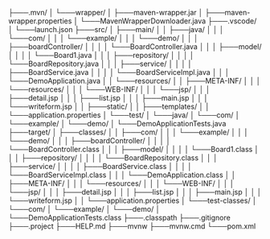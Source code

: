 ├───.mvn/
│   └───wrapper/
│       ├───maven-wrapper.jar
│       ├───maven-wrapper.properties
│       └───MavenWrapperDownloader.java
├───.vscode/
│   └───launch.json
├───src/
│   ├───main/
│   │   ├───java/
│   │   │   └───com/
│   │   │       └───example/
│   │   │           └───demo/
│   │   │               ├───boardController/
│   │   │               │   └───BoardController.java
│   │   │               ├───model/
│   │   │               │   └───Board1.java
│   │   │               ├───repository/
│   │   │               │   └───BoardRepository.java
│   │   │               ├───service/
│   │   │               │   ├───BoardService.java
│   │   │               │   └───BoardServiceImpl.java
│   │   │               └───DemoApplication.java
│   │   └───resources/
│   │       ├───META-INF/
│   │       │   └───resources/
│   │       │       └───WEB-INF/
│   │       │           └───jsp/
│   │       │               ├───detail.jsp
│   │       │               ├───list.jsp
│   │       │               ├───main.jsp
│   │       │               └───writeform.jsp
│   │       ├───static/
│   │       ├───templates/
│   │       └───application.properties
│   └───test/
│       └───java/
│           └───com/
│               └───example/
│                   └───demo/
│                       └───DemoApplicationTests.java
├───target/
│   ├───classes/
│   │   ├───com/
│   │   │   └───example/
│   │   │       └───demo/
│   │   │           ├───boardController/
│   │   │           │   └───BoardController.class
│   │   │           ├───model/
│   │   │           │   └───Board1.class
│   │   │           ├───repository/
│   │   │           │   └───BoardRepository.class
│   │   │           ├───service/
│   │   │           │   ├───BoardService.class
│   │   │           │   └───BoardServiceImpl.class
│   │   │           └───DemoApplication.class
│   │   ├───META-INF/
│   │   │   └───resources/
│   │   │       └───WEB-INF/
│   │   │           └───jsp/
│   │   │               ├───detail.jsp
│   │   │               ├───list.jsp
│   │   │               ├───main.jsp
│   │   │               └───writeform.jsp
│   │   └───application.properties
│   └───test-classes/
│       └───com/
│           └───example/
│               └───demo/
│                   └───DemoApplicationTests.class
├───.classpath
├───.gitignore
├───.project
├───HELP.md
├───mvnw
├───mvnw.cmd
└───pom.xml